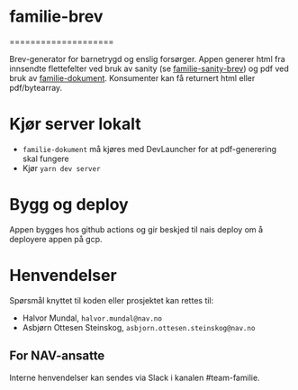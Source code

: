 # familie-brev
====================

Brev-generator for barnetrygd og enslig forsørger. 
Appen generer html fra innsendte flettefelter ved bruk av sanity (se [familie-sanity-brev](https://github.com/navikt/familie-sanity-brev)) og pdf ved bruk av [familie-dokument](https://github.com/navikt/familie-dokument).
Konsumenter kan få returnert html eller pdf/bytearray.

# Kjør server lokalt
* `familie-dokument` må kjøres med DevLauncher for at pdf-generering skal fungere
* Kjør `yarn dev server`

# Bygg og deploy
Appen bygges hos github actions og gir beskjed til nais deploy om å deployere appen på gcp. 

# Henvendelser

Spørsmål knyttet til koden eller prosjektet kan rettes til:

* Halvor Mundal, `halvor.mundal@nav.no`
* Asbjørn Ottesen Steinskog, `asbjorn.ottesen.steinskog@nav.no`

## For NAV-ansatte

Interne henvendelser kan sendes via Slack i kanalen #team-familie.
